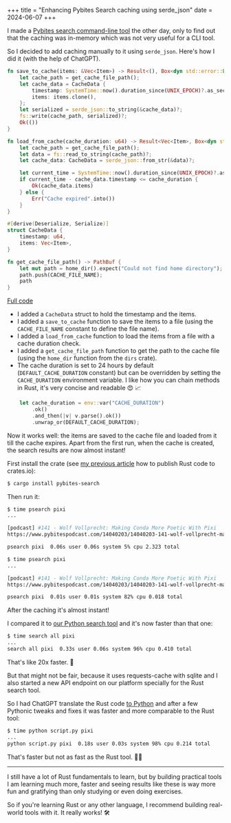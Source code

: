 +++
title = "Enhancing Pybites Search caching using serde_json"
date = 2024-06-07
+++

I made a [Pybites search command-line tool](/pybites-search-in-rust) the other day, only to find out that the caching was in-memory which was not very useful for a CLI tool.

So I decided to add caching manually to it using `serde_json`. Here's how I did it (with the help of ChatGPT).

```rust
fn save_to_cache(items: &Vec<Item>) -> Result<(), Box<dyn std::error::Error>> {
    let cache_path = get_cache_file_path();
    let cache_data = CacheData {
        timestamp: SystemTime::now().duration_since(UNIX_EPOCH)?.as_secs(),
        items: items.clone(),
    };
    let serialized = serde_json::to_string(&cache_data)?;
    fs::write(cache_path, serialized)?;
    Ok(())
}

fn load_from_cache(cache_duration: u64) -> Result<Vec<Item>, Box<dyn std::error::Error>> {
    let cache_path = get_cache_file_path();
    let data = fs::read_to_string(cache_path)?;
    let cache_data: CacheData = serde_json::from_str(&data)?;

    let current_time = SystemTime::now().duration_since(UNIX_EPOCH)?.as_secs();
    if current_time - cache_data.timestamp <= cache_duration {
        Ok(cache_data.items)
    } else {
        Err("Cache expired".into())
    }
}

#[derive(Deserialize, Serialize)]
struct CacheData {
    timestamp: u64,
    items: Vec<Item>,
}

fn get_cache_file_path() -> PathBuf {
    let mut path = home_dir().expect("Could not find home directory");
    path.push(CACHE_FILE_NAME);
    path
}
```

[Full code](https://github.com/bbelderbos/pybites-search/blob/main/src/main.rs)

- I added a `CacheData` struct to hold the timestamp and the items.
- I added a `save_to_cache` function to save the items to a file (using the `CACHE_FILE_NAME` constant to define the file name).
- I added a `load_from_cache` function to load the items from a file with a cache duration check.
- I added a `get_cache_file_path` function to get the path to the cache file (using the `home_dir` function from the `dirs` crate).
- The cache duration is set to 24 hours by default (`DEFAULT_CACHE_DURATION` constant) but can be overridden by setting the `CACHE_DURATION` environment variable. I like how you can chain methods in Rust, it's very concise and readable 😍 📈

```rust
    let cache_duration = env::var("CACHE_DURATION")
        .ok()
        .and_then(|v| v.parse().ok())
        .unwrap_or(DEFAULT_CACHE_DURATION);
```

Now it works well: the items are saved to the cache file and loaded from it till the cache expires. Apart from the first run, when the cache is created, the search results are now almost instant!

First install the crate (see [my previous article](/shipped-first-crate) how to publish Rust code to crates.io):

```bash
$ cargo install pybites-search
```

Then run it:

```bash
$ time psearch pixi
...

[podcast] #141 - Wolf Vollprecht: Making Conda More Poetic With Pixi
https://www.pybitespodcast.com/14040203/14040203-141-wolf-vollprecht-making-conda-more-poetic-with-pixi

psearch pixi  0.06s user 0.06s system 5% cpu 2.323 total

$ time psearch pixi
...

[podcast] #141 - Wolf Vollprecht: Making Conda More Poetic With Pixi
https://www.pybitespodcast.com/14040203/14040203-141-wolf-vollprecht-making-conda-more-poetic-with-pixi

psearch pixi  0.01s user 0.01s system 82% cpu 0.018 total
```

After the caching it's almost instant!

I compared it to [our Python search tool](https://pypi.org/project/pybites-search/) and it's now faster than that one:

```bash
$ time search all pixi
...
search all pixi  0.33s user 0.06s system 96% cpu 0.410 total
```

That's like 20x faster. 🤯

But that might not be fair, because it uses requests-cache with sqlite and I also started a new API endpoint on our platform specially for the Rust search tool.

So I had ChatGPT translate the Rust code [to Python](https://gist.github.com/pybites/9717243b4d573ffa4e6f5ff987f22e2f) and after a few Pythonic tweaks and fixes it was faster and more comparable to the Rust tool:

```bash
$ time python script.py pixi
...
python script.py pixi  0.18s user 0.03s system 98% cpu 0.214 total
```

That's faster but not as fast as the Rust tool. 🚀😎

---
I still have a lot of Rust fundamentals to learn, but by building practical tools I am learning much more, faster and seeing results like these is way more fun and gratifying than only studying or even doing exercises.

So if you're learning Rust or any other language, I recommend building real-world tools with it. It really works! 🛠️
